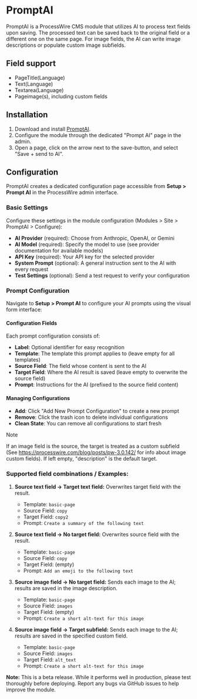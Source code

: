 # PromptAI

PromptAI is a ProcessWire CMS module that utilizes AI to process text fields upon saving. The processed text can be saved back to the original field or a different one on the same page. For image fields, the AI can write image descriptions or populate custom image subfields.

## Field support

- PageTitle(Language)
- Text(Language)
- Textarea(Language)
- Pageimage(s), including custom fields

## Installation

1. Download and install [PromptAI](https://github.com/robertweiss/PromptAI).
2. Configure the module through the dedicated "Prompt AI" page in the admin.
3. Open a page, click on the arrow next to the save-button, and select "Save + send to AI".

## Configuration

PromptAI creates a dedicated configuration page accessible from **Setup > Prompt AI** in the ProcessWire admin interface.

### Basic Settings

Configure these settings in the module configuration (Modules > Site > PromptAI > Configure):

- **AI Provider** (required): Choose from Anthropic, OpenAI, or Gemini
- **AI Model** (required): Specify the model to use (see provider documentation for available models)
- **API Key** (required): Your API key for the selected provider
- **System Prompt** (optional): A general instruction sent to the AI with every request
- **Test Settings** (optional): Send a test request to verify your configuration

### Prompt Configuration

Navigate to **Setup > Prompt AI** to configure your AI prompts using the visual form interface:

#### Configuration Fields

Each prompt configuration consists of:

- **Label**: Optional identifier for easy recognition
- **Template**: The template this prompt applies to (leave empty for all templates)
- **Source Field**: The field whose content is sent to the AI
- **Target Field**: Where the AI result is saved (leave empty to overwrite the source field)
- **Prompt**: Instructions for the AI (prefixed to the source field content)

#### Managing Configurations

- **Add**: Click "Add New Prompt Configuration" to create a new prompt
- **Remove**: Click the trash icon to delete individual configurations
- **Clean State**: You can remove all configurations to start fresh

> [!NOTE]
> If an image field is the source, the target is treated as a custom subfield (See https://processwire.com/blog/posts/pw-3.0.142/ for info about image custom fields). If left empty, "description" is the default target.

### Supported field combinations / Examples:

1. **Source text field → Target text field:** Overwrites target field with the result.  
   - Template: `basic-page`
   - Source Field: `copy`
   - Target Field: `copy2`
   - Prompt: `Create a summary of the following text`

2. **Source text field → No target field:** Overwrites source field with the result.  
   - Template: `basic-page`
   - Source Field: `copy`
   - Target Field: (empty)
   - Prompt: `Add an emoji to the following text`

3. **Source image field → No target field:** Sends each image to the AI; results are saved in the image description.  
   - Template: `basic-page`
   - Source Field: `images`
   - Target Field: (empty)
   - Prompt: `Create a short alt-text for this image`

4. **Source image field → Target subfield:** Sends each image to the AI; results are saved in the specified custom field.  
   - Template: `basic-page`
   - Source Field: `images`
   - Target Field: `alt_text`
   - Prompt: `Create a short alt-text for this image`

**Note:** This is a beta release. While it performs well in production, please test thoroughly before deploying. Report any bugs via GitHub issues to help improve the module.